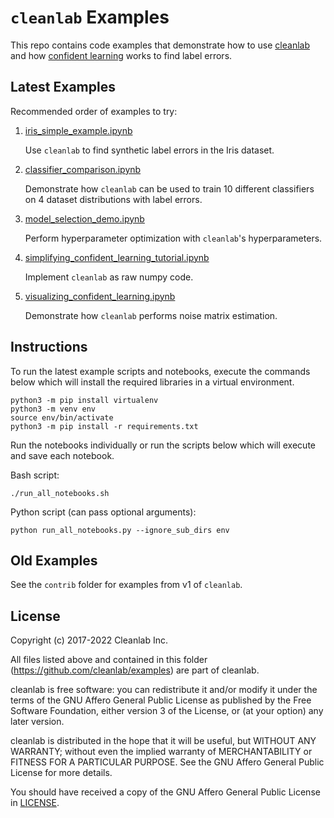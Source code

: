 # `cleanlab` Examples

This repo contains code examples that demonstrate how to use [cleanlab](https://github.com/cleanlab) and how [confident learning](https://arxiv.org/abs/1911.00068) works to find label errors.

## Latest Examples

Recommended order of examples to try:

1. [iris_simple_example.ipynb](https://github.com/cleanlab/examples/blob/master/iris_simple_example.ipynb)

   Use `cleanlab` to find synthetic label errors in the Iris dataset.

2. [classifier_comparison.ipynb](https://github.com/cleanlab/examples/blob/master/classifier_comparison.ipynb)

   Demonstrate how `cleanlab` can be used to train 10 different classifiers on 4 dataset distributions with label errors.

3. [model_selection_demo.ipynb](https://github.com/cleanlab/examples/blob/master/model_selection_demo.ipynb)

   Perform hyperparameter optimization with `cleanlab`'s hyperparameters.

4. [simplifying_confident_learning_tutorial.ipynb](https://github.com/cleanlab/examples/blob/master/simplifying_confident_learning_tutorial.ipynb)

   Implement `cleanlab` as raw numpy code.

5. [visualizing_confident_learning.ipynb](https://github.com/cleanlab/examples/blob/master/visualizing_confident_learning.ipynb)

   Demonstrate how `cleanlab` performs noise matrix estimation.

## Instructions

To run the latest example scripts and notebooks, execute the commands below which will install the required libraries in a virtual environment.

```console
python3 -m pip install virtualenv
python3 -m venv env
source env/bin/activate
python3 -m pip install -r requirements.txt
```

Run the notebooks individually or run the scripts below which will execute and save each notebook.

Bash script:

```console
./run_all_notebooks.sh
```

Python script (can pass optional arguments):

```console
python run_all_notebooks.py --ignore_sub_dirs env
```

## Old Examples

See the `contrib` folder for examples from v1 of `cleanlab`.

## License

Copyright (c) 2017-2022 Cleanlab Inc.

All files listed above and contained in this folder (<https://github.com/cleanlab/examples>) are part of cleanlab.

cleanlab is free software: you can redistribute it and/or modify
it under the terms of the GNU Affero General Public License as published by
the Free Software Foundation, either version 3 of the License, or
(at your option) any later version.

cleanlab is distributed in the hope that it will be useful,
but WITHOUT ANY WARRANTY; without even the implied warranty of
MERCHANTABILITY or FITNESS FOR A PARTICULAR PURPOSE. See the
GNU Affero General Public License for more details.

You should have received a copy of the GNU Affero General Public License in [LICENSE](LICENSE).
